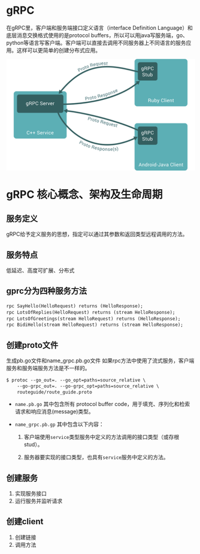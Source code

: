 # gRPC

在gRPC里，客户端和服务端接口定义语言（interface Definition Language）和底层消息交换格式使用的是protocol buffers，所以可以用java写服务端，go、python等语言写客户端。客户端可以直接去调用不同服务器上不同语言的服务应用。这样可以更简单的创建分布式应用。

![](resource/rpc.svg)

# gRPC 核心概念、架构及生命周期

## 服务定义

gRPC给予定义服务的思想，指定可以通过其参数和返回类型远程调用的方法。
## 服务特点
低延迟、高度可扩展、分布式

## gprc分为四种服务方法

```proto
rpc SayHello(HelloRequest) returns (HelloResponse);
rpc LotsOfReplies(HelloRequest) returns (stream HelloResponse);
rpc LotsOfGreetings(stream HelloRequest) returns (HelloResponse);
rpc BidiHello(stream HelloRequest) returns (stream HelloResponse);
```

## 创建proto文件

生成pb.go文件和name_grpc.pb.go文件
如果rpc方法中使用了流式服务，客户端服务和服务端服务方法是不一样的。

```teminal
$ protoc --go_out=. --go_opt=paths=source_relative \
    --go-grpc_out=. --go-grpc_opt=paths=source_relative \
    routeguide/route_guide.proto
```

* `name.pb.go` 其中包含所有 protocol buffer code，用于填充、序列化和检索请求和响应消息(message)类型。
* `name_grpc.pb.gp` 其中包含以下内容：

    1. 客户端使用`service`类型服务中定义的方法调用的接口类型（或存根stud）。

    2. 服务器要实现的接口类型，也具有`service`服务中定义的方法。

## 创建服务

1. 实现服务接口
2. 运行服务并监听请求

## 创建client

1. 创建链接
2. 调用方法